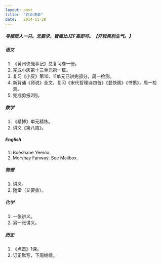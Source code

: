 ```yaml
---
layout: post
title:  "作业清单"
date:   2014-11-28
---
```


##### 寻接班人一只。无要求，智商比JZF高即可。【开玩笑别生气。】

##### 语文
1. 《黄州快哉亭记》总复习卷一份。
2. 完成小灰第十三单元第一篇。
3. 复习《小灰》第10、11单元已讲完部分，周一检测。
4. 新背诵《师说》全文，复习《宋代哲理诗四首》《登快阁》《书愤》，周一检测。
5. 完成剪报2则。

##### 数学
1. 《精博》单元精练。
2. 讲义《第八周》。

##### English
1. Boeshane Yeemo.
2. Morshay Fanway: See Mailbox. 

##### 物理
1. 讲义。
2. 随堂（又要收）。

##### 化学
1. 一张讲义。
2. 另一张讲义。

##### 历史
1. 《点击》1课。
2. 订正默写，下周继续。